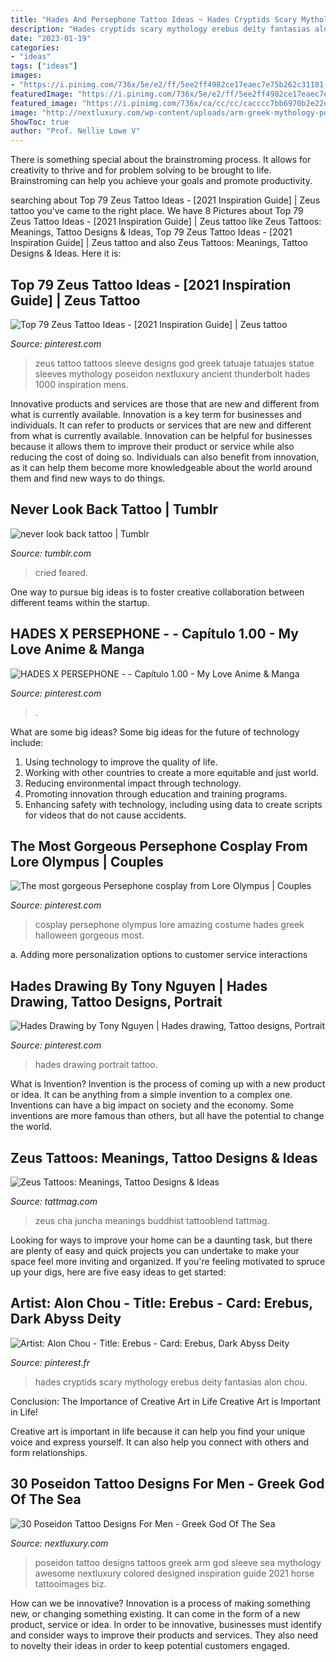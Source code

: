 ```yaml
---
title: "Hades And Persephone Tattoo Ideas ~ Hades Cryptids Scary Mythology Erebus Deity Fantasias Alon Chou"
description: "Hades cryptids scary mythology erebus deity fantasias alon chou"
date: "2023-01-19"
categories:
- "ideas"
tags: ["ideas"]
images:
- "https://i.pinimg.com/736x/5e/e2/ff/5ee2ff4982ce17eaec7e75b262c31181--scary-art-conceptual-art.jpg"
featuredImage: "https://i.pinimg.com/736x/5e/e2/ff/5ee2ff4982ce17eaec7e75b262c31181--scary-art-conceptual-art.jpg"
featured_image: "https://i.pinimg.com/736x/ca/cc/cc/cacccc7bb6970b2e22ed1233544d71c7.jpg"
image: "http://nextluxury.com/wp-content/uploads/arm-greek-mythology-poseidon-tattoo-on-man.png"
ShowToc: true
author: "Prof. Nellie Lowe V"
---
```



There is something special about the brainstroming process. It allows for creativity to thrive and for problem solving to be brought to life. Brainstroming can help you achieve your goals and promote productivity.

	

		
searching about Top 79 Zeus Tattoo Ideas - [2021 Inspiration Guide] | Zeus tattoo you've came to the right place. We have 8 Pictures about Top 79 Zeus Tattoo Ideas - [2021 Inspiration Guide] | Zeus tattoo like Zeus Tattoos: Meanings, Tattoo Designs &amp; Ideas, Top 79 Zeus Tattoo Ideas - [2021 Inspiration Guide] | Zeus tattoo and also Zeus Tattoos: Meanings, Tattoo Designs &amp; Ideas. Here it is:
		
    
## Top 79 Zeus Tattoo Ideas - [2021 Inspiration Guide] | Zeus Tattoo

<img loading=lazy src="https://i.pinimg.com/736x/1f/d6/f7/1fd6f78b985e3fb049eee78e824c738d--zeus-tattoo-tattoo-design-for-men.jpg" onerror="this.onerror=null;this.src='https://tse4.mm.bing.net/th?id=OIP.Ms6NfdPlly2QgjqWMjaa6QHaHa&amp;pid=15.1';" alt="Top 79 Zeus Tattoo Ideas - [2021 Inspiration Guide] | Zeus tattoo">

_Source: pinterest.com_

>zeus tattoo tattoos sleeve designs god greek tatuaje tatuajes statue sleeves mythology poseidon nextluxury ancient thunderbolt hades 1000 inspiration mens. 

	

Innovative products and services are those that are new and different from what is currently available.
Innovation is a key term for businesses and individuals. It can refer to products or services that are new and different from what is currently available. Innovation can be helpful for businesses because it allows them to improve their product or service while also reducing the cost of doing so. Individuals can also benefit from innovation, as it can help them become more knowledgeable about the world around them and find new ways to do things.

    
## Never Look Back Tattoo | Tumblr

<img loading=lazy src="https://66.media.tumblr.com/6a6b9fed9fd3afaec27d7f42ad228460/tumblr_pkqdhcQyXs1s853mm_1280.jpg" onerror="this.onerror=null;this.src='https://tse1.mm.bing.net/th?id=OIP.p2uxkT1LPd2014dTLQ21hwHaJ4&amp;pid=15.1';" alt="never look back tattoo | Tumblr">

_Source: tumblr.com_

>cried feared. 

	

One way to pursue big ideas is to foster creative collaboration between different teams within the startup.

    
## HADES X PERSEPHONE - - Capítulo 1.00 - My Love Anime &amp; Manga

<img loading=lazy src="https://i.pinimg.com/736x/ca/cc/cc/cacccc7bb6970b2e22ed1233544d71c7.jpg" onerror="this.onerror=null;this.src='https://tse3.mm.bing.net/th?id=OIP.vvDrFadA9vnNDARFy7fdeAHaKd&amp;pid=15.1';" alt="HADES X PERSEPHONE - - Capítulo 1.00 - My Love Anime &amp; Manga">

_Source: pinterest.com_

>. 

	

What are some big ideas?
Some big ideas for the future of technology include: 
1. Using technology to improve the quality of life. 
2. Working with other countries to create a more equitable and just world. 
3. Reducing environmental impact through technology. 
4. Promoting innovation through education and training programs. 
5. Enhancing safety with technology, including using data to create scripts for videos that do not cause accidents.

    
## The Most Gorgeous Persephone Cosplay From Lore Olympus | Couples

<img loading=lazy src="https://i.pinimg.com/736x/08/62/38/086238c4b9b9a4792ebaab9268f1fe8f.jpg" onerror="this.onerror=null;this.src='https://tse4.mm.bing.net/th?id=OIP.uuGMj2raFvsnij-WxxTi4gHaOk&amp;pid=15.1';" alt="The most gorgeous Persephone cosplay from Lore Olympus | Couples">

_Source: pinterest.com_

>cosplay persephone olympus lore amazing costume hades greek halloween gorgeous most. 

	

a. Adding more personalization options to customer service interactions 

    
## Hades Drawing By Tony Nguyen | Hades Drawing, Tattoo Designs, Portrait

<img loading=lazy src="https://i.pinimg.com/736x/3a/cb/99/3acb99ff8095b9e4b0f008c89eaebb4e--hades.jpg" onerror="this.onerror=null;this.src='https://tse4.mm.bing.net/th?id=OIP.TyPm--gTZOo62_Fj8urLxQHaKE&amp;pid=15.1';" alt="Hades Drawing by Tony Nguyen | Hades drawing, Tattoo designs, Portrait">

_Source: pinterest.com_

>hades drawing portrait tattoo. 

	

What is Invention?
Invention is the process of coming up with a new product or idea. It can be anything from a simple invention to a complex one. Inventions can have a big impact on society and the economy. Some inventions are more famous than others, but all have the potential to change the world.

    
## Zeus Tattoos: Meanings, Tattoo Designs &amp; Ideas

<img loading=lazy src="https://tattmag.com/wp-content/uploads/2020/11/Zeus-Tattoo-Sleeve-1-815x1024.jpg" onerror="this.onerror=null;this.src='https://tse3.mm.bing.net/th?id=OIP.5IOIMzwGLXxsRX_-sXFMFwHaJT&amp;pid=15.1';" alt="Zeus Tattoos: Meanings, Tattoo Designs &amp; Ideas">

_Source: tattmag.com_

>zeus cha juncha meanings buddhist tattooblend tattmag. 

	

Looking for ways to improve your home can be a daunting task, but there are plenty of easy and quick projects you can undertake to make your space feel more inviting and organized. If you're feeling motivated to spruce up your digs, here are five easy ideas to get started: 

    
## Artist: Alon Chou - Title: Erebus - Card: Erebus, Dark Abyss Deity

<img loading=lazy src="https://i.pinimg.com/736x/5e/e2/ff/5ee2ff4982ce17eaec7e75b262c31181--scary-art-conceptual-art.jpg" onerror="this.onerror=null;this.src='https://tse1.mm.bing.net/th?id=OIP.xyAlYENtxvSVkRD5nMNN0QHaJ3&amp;pid=15.1';" alt="Artist: Alon Chou - Title: Erebus - Card: Erebus, Dark Abyss Deity">

_Source: pinterest.fr_

>hades cryptids scary mythology erebus deity fantasias alon chou. 

	

Conclusion: The Importance of Creative Art in Life
Creative Art is Important in Life!

Creative art is important in life because it can help you find your unique voice and express yourself. It can also help you connect with others and form relationships.

    
## 30 Poseidon Tattoo Designs For Men - Greek God Of The Sea

<img loading=lazy src="http://nextluxury.com/wp-content/uploads/arm-greek-mythology-poseidon-tattoo-on-man.png" onerror="this.onerror=null;this.src='https://tse4.mm.bing.net/th?id=OIP.WaNuxY3W_BsLw-HwozFJYQHaJg&amp;pid=15.1';" alt="30 Poseidon Tattoo Designs For Men - Greek God Of The Sea">

_Source: nextluxury.com_

>poseidon tattoo designs tattoos greek arm god sleeve sea mythology awesome nextluxury colored designed inspiration guide 2021 horse tattooimages biz. 

	

How can we be innovative?
Innovation is a process of making something new, or changing something existing. It can come in the form of a new product, service or idea. In order to be innovative, businesses must identify and consider ways to improve their products and services. They also need to novelty their ideas in order to keep potential customers engaged.

